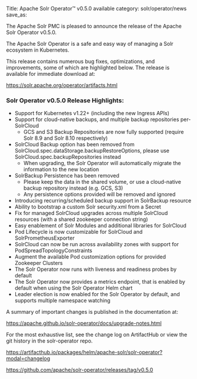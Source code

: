 Title: Apache Solr Operator™ v0.5.0 available
category: solr/operator/news
save_as:

The Apache Solr PMC is pleased to announce the release of the Apache Solr Operator v0.5.0.

The Apache Solr Operator is a safe and easy way of managing a Solr ecosystem in Kubernetes.

This release contains numerous bug fixes, optimizations, and improvements, some of which are highlighted below. The release is available for immediate download at:

  <https://solr.apache.org/operator/artifacts.html>

### Solr Operator v0.5.0 Release Highlights:

* Support for Kubernetes v1.22+ (including the new Ingress APIs)
* Support for cloud-native backups, and multiple backup repositories per-SolrCloud
  * GCS and S3 Backup Repositories are now fully supported (require Solr 8.9 and Solr 8.10 respectively)
* SolrCloud Backup option has been removed from SolrCloud.spec.dataStorage.backupRestoreOptions, please use SolrCloud.spec.backupRepositories instead
  * When upgrading, the Solr Operator will automatically migrate the information to the new location
* SolrBackup Persistence has been removed
  * Please keep the data in the shared volume, or use a cloud-native backup repository instead (e.g. GCS, S3)
  * Any persistence options provided will be removed and ignored
* Introducing recurring/scheduled backup support in SolrBackup resource
* Ability to bootstrap a custom Solr security.xml from a Secret
* Fix for managed SolrCloud upgrades across multiple SolrCloud resources (with a shared zookeeper connection string)
* Easy enablement of Solr Modules and additional libraries for SolrCloud
* Pod Lifecycle is now customizable for SolrCloud and SolrPrometheusExporter
* SolrCloud can now be run across availability zones with support for PodSpreadTopologyConstraints
* Augment the available Pod customization options for provided Zookeeper Clusters
* The Solr Operator now runs with liveness and readiness probes by default
* The Solr Operator now provides a metrics endpoint, that is enabled by default when using the Solr Operator Helm chart
* Leader election is now enabled for the Solr Operator by default, and supports multiple namespace watching

A summary of important changes is published in the documentation at:

  <https://apache.github.io/solr-operator/docs/upgrade-notes.html>

For the most exhaustive list, see the change log on ArtifactHub or view the git history in the solr-operator repo.

  <https://artifacthub.io/packages/helm/apache-solr/solr-operator?modal=changelog>

  <https://github.com/apache/solr-operator/releases/tag/v0.5.0>
